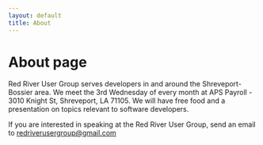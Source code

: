 ```yaml
---
layout: default
title: About
---
```

# About page

Red River User Group serves developers in and around the Shreveport-Bossier area. We meet the 3rd Wednesday of every month at APS Payroll - 3010 Knight St, Shreveport, LA 71105. We will have free food and a presentation on topics relevant to software developers.

If you are interested in speaking at the Red River User Group, send an email to redriverusergroup@gmail.com 